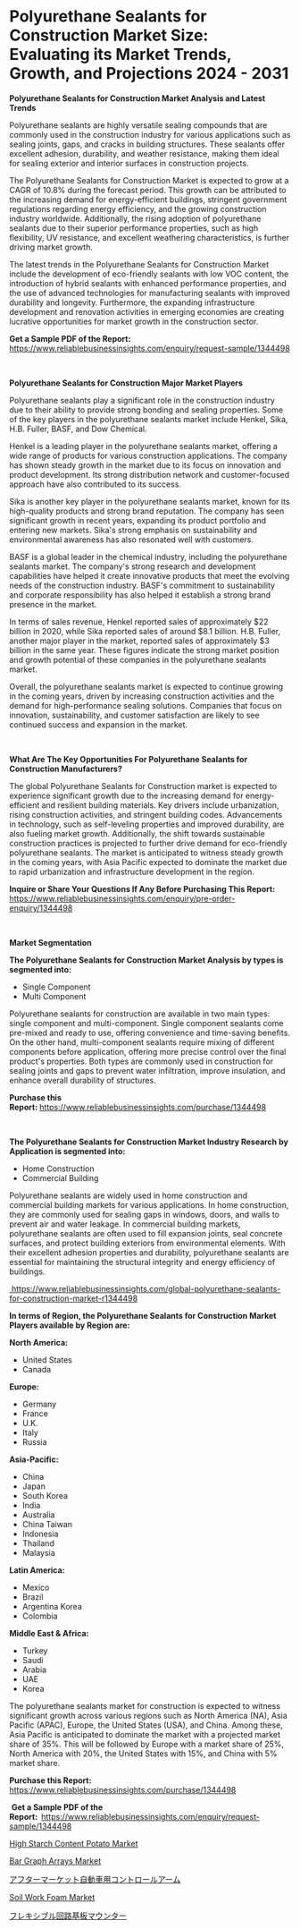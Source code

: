 <p><h1>Polyurethane Sealants for Construction Market Size: Evaluating its Market Trends, Growth, and Projections 2024 - 2031</h1></p><p><strong>Polyurethane Sealants for Construction Market Analysis and Latest Trends</strong></p>
<p><p>Polyurethane sealants are highly versatile sealing compounds that are commonly used in the construction industry for various applications such as sealing joints, gaps, and cracks in building structures. These sealants offer excellent adhesion, durability, and weather resistance, making them ideal for sealing exterior and interior surfaces in construction projects.</p><p>The Polyurethane Sealants for Construction Market is expected to grow at a CAGR of 10.8% during the forecast period. This growth can be attributed to the increasing demand for energy-efficient buildings, stringent government regulations regarding energy efficiency, and the growing construction industry worldwide. Additionally, the rising adoption of polyurethane sealants due to their superior performance properties, such as high flexibility, UV resistance, and excellent weathering characteristics, is further driving market growth.</p><p>The latest trends in the Polyurethane Sealants for Construction Market include the development of eco-friendly sealants with low VOC content, the introduction of hybrid sealants with enhanced performance properties, and the use of advanced technologies for manufacturing sealants with improved durability and longevity. Furthermore, the expanding infrastructure development and renovation activities in emerging economies are creating lucrative opportunities for market growth in the construction sector.</p></p>
<p><strong>Get a Sample PDF of the Report:&nbsp;</strong> <a href="https://www.reliablebusinessinsights.com/enquiry/request-sample/1344498">https://www.reliablebusinessinsights.com/enquiry/request-sample/1344498</a></p>
<p>&nbsp;</p>
<p><strong>Polyurethane Sealants for Construction Major Market Players</strong></p>
<p><p>Polyurethane sealants play a significant role in the construction industry due to their ability to provide strong bonding and sealing properties. Some of the key players in the polyurethane sealants market include Henkel, Sika, H.B. Fuller, BASF, and Dow Chemical. </p><p>Henkel is a leading player in the polyurethane sealants market, offering a wide range of products for various construction applications. The company has shown steady growth in the market due to its focus on innovation and product development. Its strong distribution network and customer-focused approach have also contributed to its success. </p><p>Sika is another key player in the polyurethane sealants market, known for its high-quality products and strong brand reputation. The company has seen significant growth in recent years, expanding its product portfolio and entering new markets. Sika's strong emphasis on sustainability and environmental awareness has also resonated well with customers.</p><p>BASF is a global leader in the chemical industry, including the polyurethane sealants market. The company's strong research and development capabilities have helped it create innovative products that meet the evolving needs of the construction industry. BASF's commitment to sustainability and corporate responsibility has also helped it establish a strong brand presence in the market.</p><p>In terms of sales revenue, Henkel reported sales of approximately $22 billion in 2020, while Sika reported sales of around $8.1 billion. H.B. Fuller, another major player in the market, reported sales of approximately $3 billion in the same year. These figures indicate the strong market position and growth potential of these companies in the polyurethane sealants market.</p><p>Overall, the polyurethane sealants market is expected to continue growing in the coming years, driven by increasing construction activities and the demand for high-performance sealing solutions. Companies that focus on innovation, sustainability, and customer satisfaction are likely to see continued success and expansion in the market.</p></p>
<p>&nbsp;</p>
<p><strong>What Are The Key Opportunities For Polyurethane Sealants for Construction Manufacturers?</strong></p>
<p><p>The global Polyurethane Sealants for Construction market is expected to experience significant growth due to the increasing demand for energy-efficient and resilient building materials. Key drivers include urbanization, rising construction activities, and stringent building codes. Advancements in technology, such as self-leveling properties and improved durability, are also fueling market growth. Additionally, the shift towards sustainable construction practices is projected to further drive demand for eco-friendly polyurethane sealants. The market is anticipated to witness steady growth in the coming years, with Asia Pacific expected to dominate the market due to rapid urbanization and infrastructure development in the region.</p></p>
<p><strong>Inquire or Share Your Questions If Any Before Purchasing This Report:</strong> <a href="https://www.reliablebusinessinsights.com/enquiry/pre-order-enquiry/1344498">https://www.reliablebusinessinsights.com/enquiry/pre-order-enquiry/1344498</a></p>
<p>&nbsp;</p>
<p><strong>Market Segmentation</strong></p>
<p><strong>The Polyurethane Sealants for Construction Market Analysis by types is segmented into:</strong></p>
<p><ul><li>Single Component</li><li>Multi Component</li></ul></p>
<p><p>Polyurethane sealants for construction are available in two main types: single component and multi-component. Single component sealants come pre-mixed and ready to use, offering convenience and time-saving benefits. On the other hand, multi-component sealants require mixing of different components before application, offering more precise control over the final product's properties. Both types are commonly used in construction for sealing joints and gaps to prevent water infiltration, improve insulation, and enhance overall durability of structures.</p></p>
<p><strong>Purchase this Report:&nbsp;</strong><a href="https://www.reliablebusinessinsights.com/purchase/1344498">https://www.reliablebusinessinsights.com/purchase/1344498</a></p>
<p>&nbsp;</p>
<p><strong>The Polyurethane Sealants for Construction Market Industry Research by Application is segmented into:</strong></p>
<p><ul><li>Home Construction</li><li>Commercial Building</li></ul></p>
<p><p>Polyurethane sealants are widely used in home construction and commercial building markets for various applications. In home construction, they are commonly used for sealing gaps in windows, doors, and walls to prevent air and water leakage. In commercial building markets, polyurethane sealants are often used to fill expansion joints, seal concrete surfaces, and protect building exteriors from environmental elements. With their excellent adhesion properties and durability, polyurethane sealants are essential for maintaining the structural integrity and energy efficiency of buildings.</p></p>
<p><a href="https://www.reliablebusinessinsights.com/global-polyurethane-sealants-for-construction-market-r1344498">&nbsp;https://www.reliablebusinessinsights.com/global-polyurethane-sealants-for-construction-market-r1344498</a></p>
<p><strong>In terms of Region, the Polyurethane Sealants for Construction Market Players available by Region are:</strong></p>
<p>
    <p> <strong> North America: </strong>
        <ul>
            <li>United States</li>
            <li>Canada</li>
        </ul>
        </p> 
    <p> <strong> Europe: </strong>
        <ul>
            <li>Germany</li>
            <li>France</li>
            <li>U.K.</li>
            <li>Italy</li>
            <li>Russia</li>
        </ul>
        </p> 
    <p> <strong> Asia-Pacific: </strong>
        <ul>
            <li>China</li>
            <li>Japan</li>
            <li>South Korea</li>
            <li>India</li>
            <li>Australia</li>
            <li>China Taiwan</li>
            <li>Indonesia</li>
            <li>Thailand</li>
            <li>Malaysia</li>
        </ul>
        </p> 
    <p> <strong> Latin America: </strong>
        <ul>
            <li>Mexico</li>
            <li>Brazil</li>
            <li>Argentina Korea</li>
            <li>Colombia</li>
        </ul>
        </p> 
    <p> <strong> Middle East & Africa: </strong>
        <ul>
            <li>Turkey</li>
            <li>Saudi</li>
            <li>Arabia</li>
            <li>UAE</li>
            <li>Korea</li>
        </ul>
    </p>
    </p>
<p><p>The polyurethane sealants market for construction is expected to witness significant growth across various regions such as North America (NA), Asia Pacific (APAC), Europe, the United States (USA), and China. Among these, Asia Pacific is anticipated to dominate the market with a projected market share of 35%. This will be followed by Europe with a market share of 25%, North America with 20%, the United States with 15%, and China with 5% market share.</p></p>
<p><strong>Purchase this Report: </strong><a href="https://www.reliablebusinessinsights.com/purchase/1344498">https://www.reliablebusinessinsights.com/purchase/1344498</a></p>
<p>&nbsp;<strong>Get a Sample PDF of the Report:&nbsp;&nbsp;</strong><a href="https://www.reliablebusinessinsights.com/enquiry/request-sample/1344498">https://www.reliablebusinessinsights.com/enquiry/request-sample/1344498</a></p>
<p><strong></strong></p>
<p><p><a href="https://github.com/changoleonlaverguenzanoexiste/Market-Research-Report-List-3/blob/main/high-starch-content-potato-market.md">High Starch Content Potato Market</a></p><p><a href="https://issuu.com/reportprime-2/docs/bar-graph-arrays-market-size-2030.pptx">Bar Graph Arrays Market</a></p><p><a href="https://github.com/HershelKris/Market-Research-Report-List-1/blob/main/7717404100059.md">アフターマーケット自動車用コントロールアーム</a></p><p><a href="https://github.com/tamvrosiya/Market-Research-Report-List-4/blob/main/soil-work-foam-market.md">Soil Work Foam Market</a></p><p><a href="https://github.com/avbqbctihcbe2/Market-Research-Report-List-2/blob/main/7824900100060.md">フレキシブル回路基板マウンター</a></p></p>